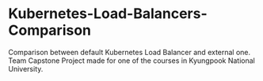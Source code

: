 # Kubernetes-Load-Balancers-Comparison
Comparison between default Kubernetes Load Balancer and external one.
Team Capstone Project made for one of the courses in Kyungpook National University.

